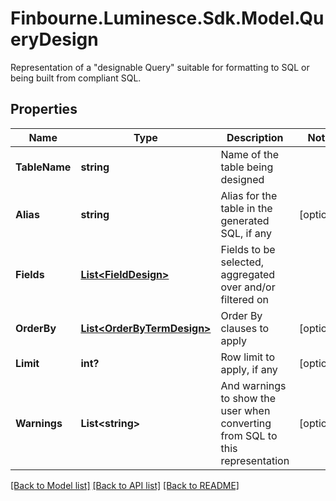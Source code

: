 # Finbourne.Luminesce.Sdk.Model.QueryDesign
Representation of a \"designable Query\" suitable for formatting to SQL or being built from compliant SQL.

## Properties

Name | Type | Description | Notes
------------ | ------------- | ------------- | -------------
**TableName** | **string** | Name of the table being designed | 
**Alias** | **string** | Alias for the table in the generated SQL, if any | [optional] 
**Fields** | [**List&lt;FieldDesign&gt;**](FieldDesign.md) | Fields to be selected, aggregated over and/or filtered on | 
**OrderBy** | [**List&lt;OrderByTermDesign&gt;**](OrderByTermDesign.md) | Order By clauses to apply | [optional] 
**Limit** | **int?** | Row limit to apply, if any | [optional] 
**Warnings** | **List&lt;string&gt;** | And warnings to show the user when converting from SQL to this representation | [optional] 

[[Back to Model list]](../README.md#documentation-for-models) [[Back to API list]](../README.md#documentation-for-api-endpoints) [[Back to README]](../README.md)

